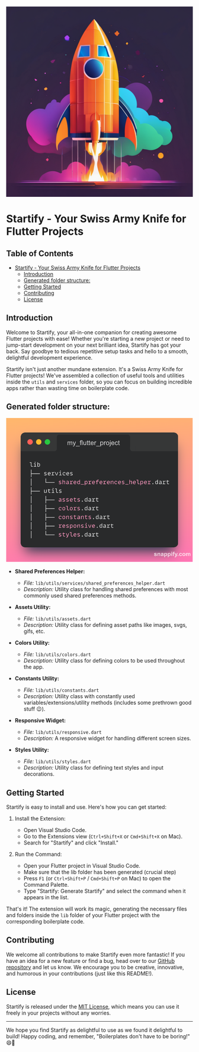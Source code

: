<p align="center">
  <img src="assets/logo.png" alt="Startify Logo" width="512" height="512">
</p>

# Startify - Your Swiss Army Knife for Flutter Projects

## Table of Contents

- [Startify - Your Swiss Army Knife for Flutter Projects](#startify---your-swiss-army-knife-for-flutter-projects)
  - [Introduction](#introduction)
  - [Generated folder structure:](#generated-folder-structure)
  - [Getting Started](#getting-started)
  - [Contributing](#contributing)
  - [License](#license)

## Introduction

Welcome to Startify, your all-in-one companion for creating awesome Flutter projects with ease! Whether you're starting a new project or need to jump-start development on your next brilliant idea, Startify has got your back. Say goodbye to tedious repetitive setup tasks and hello to a smooth, delightful development experience.

Startify isn't just another mundane extension. It's a Swiss Army Knife for Flutter projects! We've assembled a collection of useful tools and utilities inside the `utils` and `services` folder, so you can focus on building incredible apps rather than wasting time on boilerplate code.

## Generated folder structure:

<p align="center">
  <img src="assets/snap.png" alt="Folder Structure Illustration">
</p>

- **Shared Preferences Helper:**
  - *File:* `lib/utils/services/shared_preferences_helper.dart`
  - *Description:* Utility class for handling shared preferences with most commonly used shared preferences methods.

- **Assets Utility:**
  - *File:* `lib/utils/assets.dart`
  - *Description:* Utility class for defining asset paths like images, svgs, gifs, etc.

- **Colors Utility:**
  - *File:* `lib/utils/colors.dart`
  - *Description:* Utility class for defining colors to be used throughout the app.

- **Constants Utility:**
  - *File:* `lib/utils/constants.dart`
  - *Description:* Utility class with constantly used variables/extensions/utility methods (includes some prethrown good stuff 😉).

- **Responsive Widget:**
  - *File:* `lib/utils/responsive.dart`
  - *Description:* A responsive widget for handling different screen sizes.

- **Styles Utility:**
  - *File:* `lib/utils/styles.dart`
  - *Description:* Utility class for defining text styles and input decorations.


## Getting Started

Startify is easy to install and use. Here's how you can get started:

1. Install the Extension:
   - Open Visual Studio Code.
   - Go to the Extensions view (`Ctrl+Shift+X` or `Cmd+Shift+X` on Mac).
   - Search for "Startify" and click "Install."

2. Run the Command:
   - Open your Flutter project in Visual Studio Code.
   - Make sure that the lib folder has been generated (crucial step)
   - Press `F1` (or `Ctrl+Shift+P` / `Cmd+Shift+P` on Mac) to open the Command Palette.
   - Type "Startify: Generate Startify" and select the command when it appears in the list.

That's it! The extension will work its magic, generating the necessary files and folders inside the `lib` folder of your Flutter project with the corresponding boilerplate code.

## Contributing

We welcome all contributions to make Startify even more fantastic! If you have an idea for a new feature or find a bug, head over to our [GitHub repository](https://github.com/CodeSadhu/startify) and let us know. We encourage you to be creative, innovative, and humorous in your contributions (just like this README!).

## License

Startify is released under the [MIT License](https://opensource.org/licenses/MIT), which means you can use it freely in your projects without any worries.

---

We hope you find Startify as delightful to use as we found it delightful to build! Happy coding, and remember, "Boilerplates don't have to be boring!" 😄🚀
